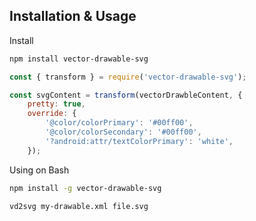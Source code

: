 ## Installation & Usage

Install

```sh
npm install vector-drawable-svg
```

```js
const { transform } = require('vector-drawable-svg');

const svgContent = transform(vectorDrawbleContent, {
	pretty: true,
	override: {
		'@color/colorPrimary': '#00ff00',
		'@color/colorSecondary': '#00ff00',
		'?android:attr/textColorPrimary': 'white',
	});
```

Using on Bash

```sh
npm install -g vector-drawable-svg
```



```sh
vd2svg my-drawable.xml file.svg
```


